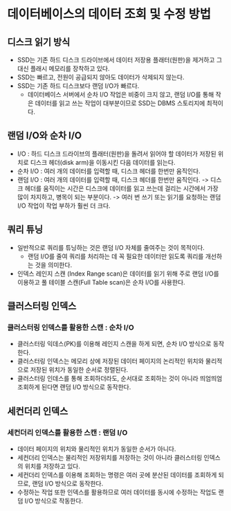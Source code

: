 # 데이터베이스의 데이터 조회 및 수정 방법
## 디스크 읽기 방식
* SSD는 기존 하드 디스크 드라이브에서 데이터 저장용 플래터(원판)을 제거하고 그 대신 플래시 메모리를 장착하고 있다.
* SSD는 빠르고, 전원이 공급되지 않아도 데이터가 삭제되지 않는다.
* SSD는 기존 하드 디스크보다 랜덤 I/O가 빠르다.
    * 데이터베이스 서버에서 순차 I/O 작업은 비중이 크지 않고, 랜덤 I/O를 통해 작은 데이터를 읽고 쓰는 작업이 대부분이므로 SSD는 DBMS 스토리지에 최적이다.

## 랜덤 I/O와 순차 I/O
* I/O : 하드 디스크 드라이브의 플래터(원판)을 돌려서 읽어야 할 데이터가 저장된 위치로 디스크 헤더(disk arm)을 이동시킨 다음 데이터를 읽는다.
* 순차 I/O : 여러 개의 데이터를 입력할 때, 디스크 헤더를 한번만 움직인다.
* 랜덤 I/O : 여러 개의 데이터를 입력할 때, 디스크 헤더를 한번만 움직인다.
-> 디스크 헤더를 움직이는 시간은 디스크에 데이터를 읽고 쓰는데 걸리는 시간에서 가장 많이 차지하고, 병목이 되는 부분이다.
-> 여러 번 쓰기 또는 읽기를 요청하는 랜덤 I/O 작업이 작업 부하가 훨씬 더 크다.

## 쿼리 튜닝
* 일반적으로 쿼리를 튜닝하는 것은 랜덤 I/O 자체를 줄여주는 것이 목적이다.
    * 랜덤 I/O를 줄여 쿼리를 처리하는 데 꼭 필요한 데이터만 읽도록 쿼리를 개선하는 것을 의미한다.
* 인덱스 레인지 스캔 (Index Range scan)은 데이터를 읽기 위해 주로 랜덤 I/O를 이용하고 풀 테이블 스캔(Full Table scan)은 순차 I/O를 사용한다.

## 클러스터링 인덱스
### 클러스터링 인덱스를 활용한 스캔 : 순차 I/O
* 클러스터링 익데스(PK)를 이용해 레인지 스캔을 하게 되면, 순차 I/O 방식으로 동작한다.
* 클러스터링 인덱스는 메모리 상에 저장된 데이터 페이지의 논리적인 위치와 물리적으로 저장된 위치가 동일한 순서로 정렬된다.
* 클러스터링 인데스를 통해 조회하더라도, 순서대로 조회하는 것이 아니라 띄엄띄엄 조회하게 된다면 랜덤 I/O 방식으로 동작한다.

## 세컨더리 인덱스
### 세컨더리 인덱스를 활용한 스캔 : 랜덤 I/O
* 데이터 페이지의 위치와 물리적인 위치가 동일한 순서가 아니다.
* 세컨더리 인덱스는 물리적인 저장위치를 저장하는 것이 아니라 클러스터링 인덱스의 위치를 저장하고 있다.
* 세컨더리 인덱스를 이용해 조회하는 명령은 여러 곳에 분산된 데이터를 조회하게 되므로, 랜덤 I/O 방식으로 동작한다.
* 수정하는 작업 또한 인덱스를 활용하므로 여러 데이터를 동시에 수정하는 작업도 랜덤 I/O 방식으로 작동한다.